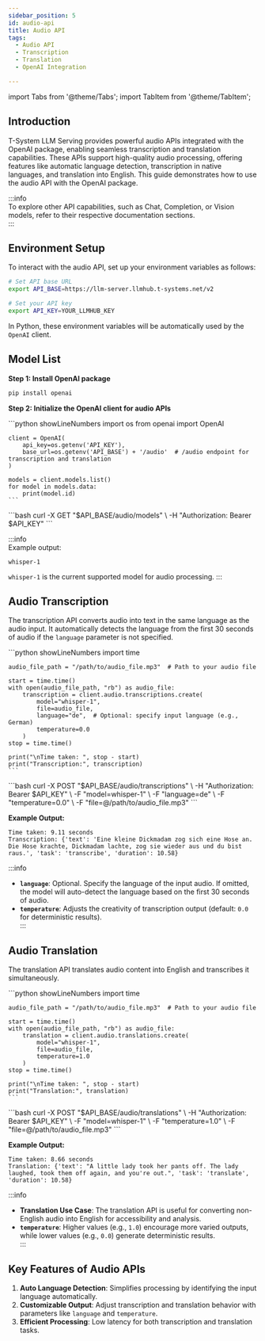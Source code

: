 ```yaml
---
sidebar_position: 5  
id: audio-api  
title: Audio API
tags:  
  - Audio API  
  - Transcription  
  - Translation  
  - OpenAI Integration  

---
```

import Tabs from '@theme/Tabs';
import TabItem from '@theme/TabItem';

## Introduction  

T-System LLM Serving provides powerful audio APIs integrated with the OpenAI package, enabling seamless transcription and translation capabilities. These APIs support high-quality audio processing, offering features like automatic language detection, transcription in native languages, and translation into English. This guide demonstrates how to use the audio API with the OpenAI package.

:::info  
To explore other API capabilities, such as Chat, Completion, or Vision models, refer to their respective documentation sections.  
:::

## Environment Setup  

To interact with the audio API, set up your environment variables as follows:  

```bash
# Set API base URL
export API_BASE=https://llm-server.llmhub.t-systems.net/v2

# Set your API key
export API_KEY=YOUR_LLMHUB_KEY
```

In Python, these environment variables will be automatically used by the `OpenAI` client.  

## Model List  

**Step 1: Install OpenAI package**  
```bash
pip install openai
```

**Step 2: Initialize the OpenAI client for audio APIs**  

<Tabs>
  <TabItem value="py" label="Python" default>
    ```python showLineNumbers
    import os
    from openai import OpenAI

    client = OpenAI(
        api_key=os.getenv('API_KEY'),
        base_url=os.getenv('API_BASE') + '/audio'  # /audio endpoint for transcription and translation
    )

    models = client.models.list()
    for model in models.data:
        print(model.id)
    ```
  </TabItem>
  <TabItem value="curl" label="cURL">
    ```bash
    curl -X GET "$API_BASE/audio/models" \
    -H "Authorization: Bearer $API_KEY"
    ```
  </TabItem>
</Tabs>

:::info  
Example output:  
```
whisper-1
```  
`whisper-1` is the current supported model for audio processing.
:::

## Audio Transcription  

The transcription API converts audio into text in the same language as the audio input. It automatically detects the language from the first 30 seconds of audio if the `language` parameter is not specified.

<Tabs>
  <TabItem value="py" label="Python" default>
    ```python showLineNumbers
    import time

    audio_file_path = "/path/to/audio_file.mp3"  # Path to your audio file

    start = time.time()
    with open(audio_file_path, "rb") as audio_file:
        transcription = client.audio.transcriptions.create(
            model="whisper-1",
            file=audio_file,
            language="de",  # Optional: specify input language (e.g., German)
            temperature=0.0
        )
    stop = time.time()

    print("\nTime taken: ", stop - start)
    print("Transcription:", transcription)
    ```
  </TabItem>
  <TabItem value="curl" label="cURL">
    ```bash
    curl -X POST "$API_BASE/audio/transcriptions" \
    -H "Authorization: Bearer $API_KEY" \
    -F "model=whisper-1" \
    -F "language=de" \
    -F "temperature=0.0" \
    -F "file=@/path/to/audio_file.mp3"
    ```
  </TabItem>
</Tabs>

**Example Output:**  
```
Time taken: 9.11 seconds  
Transcription: {'text': 'Eine kleine Dickmadam zog sich eine Hose an. Die Hose krachte, Dickmadam lachte, zog sie wieder aus und du bist raus.', 'task': 'transcribe', 'duration': 10.58}
```

:::info  
- **`language`**: Optional. Specify the language of the input audio. If omitted, the model will auto-detect the language based on the first 30 seconds of audio.  
- **`temperature`**: Adjusts the creativity of transcription output (default: `0.0` for deterministic results).  
:::

## Audio Translation  

The translation API translates audio content into English and transcribes it simultaneously.

<Tabs>
  <TabItem value="py" label="Python" default>
    ```python showLineNumbers
    import time

    audio_file_path = "/path/to/audio_file.mp3"  # Path to your audio file

    start = time.time()
    with open(audio_file_path, "rb") as audio_file:
        translation = client.audio.translations.create(
            model="whisper-1",
            file=audio_file,
            temperature=1.0
        )
    stop = time.time()

    print("\nTime taken: ", stop - start)
    print("Translation:", translation)
    ```
  </TabItem>
  <TabItem value="curl" label="cURL">
    ```bash
    curl -X POST "$API_BASE/audio/translations" \
    -H "Authorization: Bearer $API_KEY" \
    -F "model=whisper-1" \
    -F "temperature=1.0" \
    -F "file=@/path/to/audio_file.mp3"
    ```
  </TabItem>
</Tabs>

**Example Output:**  
```
Time taken: 8.66 seconds  
Translation: {'text': "A little lady took her pants off. The lady laughed, took them off again, and you're out.", 'task': 'translate', 'duration': 10.58}
```

:::info  
- **Translation Use Case**: The translation API is useful for converting non-English audio into English for accessibility and analysis.  
- **`temperature`**: Higher values (e.g., `1.0`) encourage more varied outputs, while lower values (e.g., `0.0`) generate deterministic results.  
:::

## Key Features of Audio APIs  

1. **Auto Language Detection**: Simplifies processing by identifying the input language automatically.  
2. **Customizable Output**: Adjust transcription and translation behavior with parameters like `language` and `temperature`.  
3. **Efficient Processing**: Low latency for both transcription and translation tasks.  
